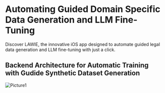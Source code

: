 # Automating Guided Domain Specific Data Generation and LLM Fine-Tuning 

Discover LAWIE, the innovative iOS app designed to automate guided legal data generation and LLM fine-tuning with just a click. 


## Backend Architecture for Automatic Training with Gudide Synthetic Dataset Generation 

![Picture1](https://github.com/user-attachments/assets/33261ea7-04d1-4da2-871d-c832a7d3b1c3)
